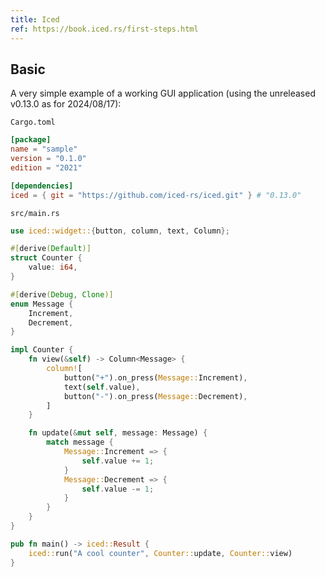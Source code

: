 ```yaml
---
title: Iced
ref: https://book.iced.rs/first-steps.html
---
```


## Basic

A very simple example of a working GUI application
(using the unreleased v0.13.0 as for 2024/08/17):

`Cargo.toml`

```toml
[package]
name = "sample"
version = "0.1.0"
edition = "2021"

[dependencies]
iced = { git = "https://github.com/iced-rs/iced.git" } # "0.13.0"
```

`src/main.rs`

```rust
use iced::widget::{button, column, text, Column};

#[derive(Default)]
struct Counter {
    value: i64,
}

#[derive(Debug, Clone)]
enum Message {
    Increment,
    Decrement,
}

impl Counter {
    fn view(&self) -> Column<Message> {
        column![
            button("+").on_press(Message::Increment),
            text(self.value),
            button("-").on_press(Message::Decrement),
        ]
    }

    fn update(&mut self, message: Message) {
        match message {
            Message::Increment => {
                self.value += 1;
            }
            Message::Decrement => {
                self.value -= 1;
            }
        }
    }
}

pub fn main() -> iced::Result {
    iced::run("A cool counter", Counter::update, Counter::view)
}
```

